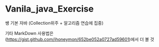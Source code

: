# Vanila_java_Exercise
쌩 기본 자바 (Collection위주 + 알고리즘 연습에 집중)


기타 MarkDown 사용법은 (https://gist.github.com/ihoneymon/652be052a0727ad59601)에서 더 볼 것
